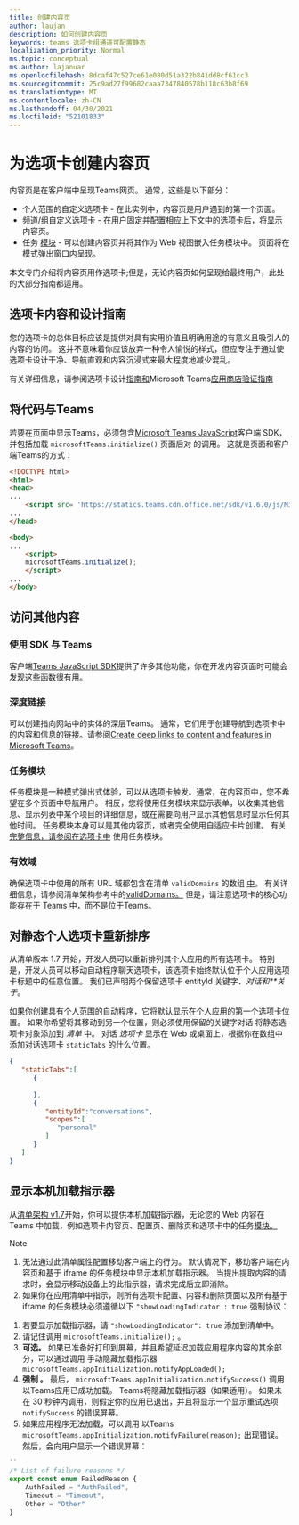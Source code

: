 ```yaml
---
title: 创建内容页
author: laujan
description: 如何创建内容页
keywords: teams 选项卡组通道可配置静态
localization_priority: Normal
ms.topic: conceptual
ms.author: lajanuar
ms.openlocfilehash: 8dcaf47c527ce61e080d51a322b841dd8cf61cc3
ms.sourcegitcommit: 25c9ad27f99682caaa7347840578b118c63b8f69
ms.translationtype: MT
ms.contentlocale: zh-CN
ms.lasthandoff: 04/30/2021
ms.locfileid: "52101833"
---
```

# <a name="create-a-content-page-for-your-tab"></a>为选项卡创建内容页

内容页是在客户端中呈现Teams网页。 通常，这些是以下部分：

* 个人范围的自定义选项卡 - 在此实例中，内容页是用户遇到的第一个页面。
* 频道/组自定义选项卡 - 在用户固定并配置相应上下文中的选项卡后，将显示内容页。
* 任务 [模块](~/task-modules-and-cards/what-are-task-modules.md) - 可以创建内容页并将其作为 Web 视图嵌入任务模块中。 页面将在模式弹出窗口内呈现。

本文专门介绍将内容页用作选项卡;但是，无论内容页如何呈现给最终用户，此处的大部分指南都适用。

## <a name="tab-content-and-design-guidelines"></a>选项卡内容和设计指南

您的选项卡的总体目标应该是提供对具有实用价值且明确用途的有意义且吸引人的内容的访问。 这并不意味着你应该放弃一种令人愉悦的样式，但应专注于通过使选项卡设计干净、导航直观和内容沉浸式来最大程度地减少混乱。

有关详细信息，请参阅选项卡设计[指南和](~/tabs/design/tabs.md)Microsoft Teams[应用商店验证指南](~/concepts/deploy-and-publish/appsource/prepare/teams-store-validation-guidelines.md)

## <a name="integrate-your-code-with-teams"></a>将代码与Teams

若要在页面中显示Teams，必须包含[Microsoft Teams JavaScript](/javascript/api/overview/msteams-client?view=msteams-client-js-latest&preserve-view=true)客户端 SDK，并包括加载 `microsoftTeams.initialize()` 页面后对 的调用。 这就是页面和客户端Teams的方式：

```html
<!DOCTYPE html>
<html>
<head>
...
    <script src= 'https://statics.teams.cdn.office.net/sdk/v1.6.0/js/MicrosoftTeams.min.js'></script>
...
</head>

<body>
...
    <script>
    microsoftTeams.initialize();
    </script>
...
</body>
```

## <a name="accessing-additional-content"></a>访问其他内容

### <a name="using-the-sdk-to-interact-with-teams"></a>使用 SDK 与 Teams

客户端[Teams JavaScript SDK](~/tabs/how-to/using-teams-client-sdk.md)提供了许多其他功能，你在开发内容页面时可能会发现这些函数很有用。

### <a name="deep-links"></a>深度链接

可以创建指向网站中的实体的深层Teams。 通常，它们用于创建导航到选项卡中的内容和信息的链接。请参阅[Create deep links to content and features in Microsoft Teams](~/concepts/build-and-test/deep-links.md)。

### <a name="task-modules"></a>任务模块

任务模块是一种模式弹出式体验，可以从选项卡触发。通常，在内容页中，您不希望在多个页面中导航用户。 相反，您将使用任务模块来显示表单，以收集其他信息、显示列表中某个项目的详细信息，或在需要向用户显示其他信息时显示任何其他时间。 任务模块本身可以是其他内容页，或者完全使用自适应卡片创建。 有关 [完整信息，请参阅在选项卡中](~/task-modules-and-cards/task-modules/task-modules-tabs.md) 使用任务模块。

### <a name="valid-domains"></a>有效域

确保选项卡中使用的所有 URL 域都包含在清单 `validDomains` 的数组 [中](~/concepts/build-and-test/apps-package.md)。 有关详细信息，请参阅清单架构参考中的[validDomains。](~/resources/schema/manifest-schema.md#validdomains) 但是，请注意选项卡的核心功能存在于 Teams 中，而不是位于Teams。

## <a name="reorder-static-personal-tabs"></a>对静态个人选项卡重新排序

从清单版本 1.7 开始，开发人员可以重新排列其个人应用的所有选项卡。 特别是，开发人员可以移动自动程序聊天选项卡，该选项卡始终默认位于个人应用选项卡标题中的任意位置。 我们已声明两个保留选项卡 entityId 关键字、*对话和**关于*。

如果你创建具有个人范围的自动程序，它将默认显示在个人应用的第一个选项卡位置。 如果你希望将其移动到另一个位置，则必须使用保留的关键字对话 将静态选项卡对象添加到 *清单* 中。 对话 *选项卡* 显示在 Web 或桌面上，根据你在数组中添加对话选项卡 `staticTabs` 的什么位置。 

```json
{
   "staticTabs":[
      {
         
      },
      {
         "entityId":"conversations",
         "scopes":[
            "personal"
         ]
      }
   ]
}
```

## <a name="show-a-native-loading-indicator"></a>显示本机加载指示器

从[清单架构 v1.7](../../../resources/schema/manifest-schema.md)开始，你可以提供[](../../../resources/schema/manifest-schema.md#showloadingindicator)本机加载指示器，无论您的 Web 内容在 Teams 中加载，例如选项卡内容页、配置页、[](configuration-page.md)删除页和[](removal-page.md)选项卡中的任务[模块。](../../../task-modules-and-cards/task-modules/task-modules-tabs.md) [](#integrate-your-code-with-teams)

> [!NOTE]
> 1. 无法通过此清单属性配置移动客户端上的行为。 默认情况下，移动客户端在内容页和基于 iframe 的任务模块中显示本机加载指示器。 当提出提取内容的请求时，会显示移动设备上的此指示器，请求完成后立即消除。
> 2. 如果你在应用清单中指示，则所有选项卡配置、内容和删除页面以及所有基于 iframe 的任务模块必须遵循以下  `"showLoadingIndicator : true`  强制协议：


1. 若要显示加载指示器，请 `"showLoadingIndicator": true` 添加到清单中。 
2. 请记住调用 `microsoftTeams.initialize();` 。
3. **可选。** 如果已准备好打印到屏幕，并且希望延迟加载应用程序内容的其余部分，可以通过调用 手动隐藏加载指示器 `microsoftTeams.appInitialization.notifyAppLoaded();`
4. **强制 。** 最后， `microsoftTeams.appInitialization.notifySuccess()` 调用 以Teams应用已成功加载。 Teams将隐藏加载指示器（如果适用）。 如果未在 30 秒钟内调用，则假定你的应用已退出，并且将显示一个显示重试选项  `notifySuccess`  的错误屏幕。
5. 如果应用程序无法加载，可以调用 以Teams `microsoftTeams.appInitialization.notifyFailure(reason);` 出现错误。 然后，会向用户显示一个错误屏幕：

```typescript
``
/* List of failure reasons */
export const enum FailedReason {
    AuthFailed = "AuthFailed",
    Timeout = "Timeout",
    Other = "Other"
}
```
>
